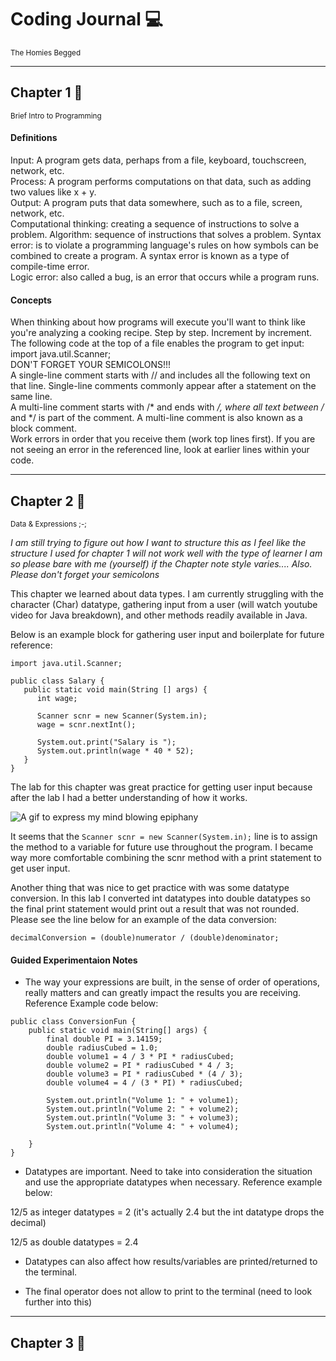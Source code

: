 # Coding Journal :computer:  
<sub> The Homies Begged </sub>

---------------------------------------------------------------------------------------------------------------------------------------------------------

## Chapter 1   :blue_book:
<sub>Brief Intro to Programming </sub>

#### Definitions
Input: A program gets data, perhaps from a file, keyboard, touchscreen, network, etc.  
Process: A program performs computations on that data, such as adding two values like x + y.  
Output: A program puts that data somewhere, such as to a file, screen, network, etc.  
Computational thinking: creating a sequence of instructions to solve a problem. 
Algorithm: sequence of instructions that solves a problem. 
Syntax error: is to violate a programming language's rules on how symbols can be combined to create a program. A syntax error is known as a type of compile-time error.  
Logic error: also called a bug, is an error that occurs while a program runs. 


#### Concepts
When thinking about how programs will execute you'll want to think like you're analyzing a cooking recipe. Step by step. Increment by increment.   
The following code at the top of a file enables the program to get input: import java.util.Scanner;  
DON'T FORGET YOUR SEMICOLONS!!!   
A single-line comment starts with // and includes all the following text on that line. Single-line comments commonly appear after a statement on the same line.  
A multi-line comment starts with /* and ends with */, where all text between /* and */ is part of the comment. A multi-line comment is also known as a block comment.  
Work errors in order that you receive them (work top lines first). If you are not seeing an error in the referenced line, look at earlier lines within your code.  

---------------------------------------------------------------------------------------------------------------------------------------------------------

## Chapter 2   :triangular_ruler:
<sub>Data & Expressions ;-; </sub>

*I am still trying to figure out how I want to structure this as I feel like the structure I used for chapter 1 will not work well with the type of learner I am so please bare with me (yourself) if the Chapter note style varies.... Also. Please don't forget your semicolons*

This chapter we learned about data types. I am currently struggling with the character (Char) datatype, gathering input from a user (will watch youtube video for Java breakdown), and other methods readily available in Java. 

Below is an example block for gathering user input and boilerplate for future reference: 


```
import java.util.Scanner;

public class Salary {
   public static void main(String [] args) {
      int wage;

      Scanner scnr = new Scanner(System.in);
      wage = scnr.nextInt();

      System.out.print("Salary is ");
      System.out.println(wage * 40 * 52);
   }
}
```
The lab for this chapter was great practice for getting user input because after the lab I had a better understanding of how it works. 

![A gif to express my mind blowing epiphany](https://github.com/MBravoBoiseState/codingJournal/blob/main/mindBlown.gif)

It seems that the ```Scanner scnr = new Scanner(System.in);``` line is to assign the method to a variable for future use throughout the program.
I became way more comfortable combining the scnr method with a print statement to get user input. 

Another thing that was nice to get practice with was some datatype conversion. In this lab I converted int datatypes into double datatypes so the final print statement would print out a result that was not rounded. Please see the line below for an example of the data conversion: 

```decimalConversion = (double)numerator / (double)denominator;```

#### Guided Experimentaion Notes

- The way your expressions are built, in the sense of order of operations, really matters and can greatly impact the results you are receiving. Reference Example code below: 

```
public class ConversionFun {
    public static void main(String[] args) {
        final double PI = 3.14159;
        double radiusCubed = 1.0;
        double volume1 = 4 / 3 * PI * radiusCubed;
        double volume2 = PI * radiusCubed * 4 / 3;
        double volume3 = PI * radiusCubed * (4 / 3);
        double volume4 = 4 / (3 * PI) * radiusCubed;

        System.out.println("Volume 1: " + volume1);
        System.out.println("Volume 2: " + volume2);
        System.out.println("Volume 3: " + volume3);
        System.out.println("Volume 4: " + volume4);
        
    }
}
```
- Datatypes are important. Need to take into consideration the situation and use the appropriate datatypes when necessary. Reference example below: 

12/5 as integer datatypes = 2 (it's actually 2.4 but the int datatype drops the decimal)

12/5 as double datatypes = 2.4

- Datatypes can also affect how results/variables are printed/returned to the terminal.

- The final operator does not allow to print to the terminal (need to look further into this) 


--------------------------------------------------------------------------------------------------------------------------------------------------------

## Chapter 3   :robot:
